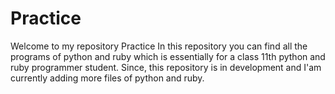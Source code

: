 # Practice
Welcome to my repository Practice
In this repository you can find all the programs of python and ruby which is essentially for a class 11th python and ruby programmer student.
Since, this repository is in development and I'am currently adding more files of python and ruby.
